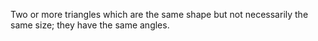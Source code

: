 Two or more triangles which are the same shape but not necessarily the
same size; they have the same angles.
